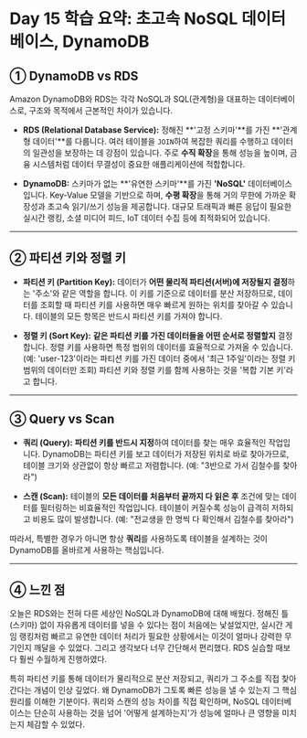 # Day 15 학습 요약: 초고속 NoSQL 데이터베이스, DynamoDB

## ① DynamoDB vs RDS

Amazon DynamoDB와 RDS는 각각 NoSQL과 SQL(관계형)을 대표하는 데이터베이스로, 구조와 목적에서 근본적인 차이가 있습니다.

-   **RDS (Relational Database Service):** 정해진 **'고정 스키마'**를 가진 **'관계형 데이터'**를 다룹니다. 여러 테이블을 `JOIN`하여 복잡한 쿼리를 수행하고 데이터의 일관성을 보장하는 데 강점이 있습니다. 주로 **수직 확장**을 통해 성능을 높이며, 금융 시스템처럼 데이터 무결성이 중요한 애플리케이션에 적합합니다.

-   **DynamoDB:** 스키마가 없는 **'유연한 스키마'**를 가진 **'NoSQL'** 데이터베이스입니다. Key-Value 모델을 기반으로 하며, **수평 확장**을 통해 거의 무한에 가까운 확장성과 초고속 읽기/쓰기 성능을 제공합니다. 대규모 트래픽과 빠른 응답이 필요한 실시간 랭킹, 소셜 미디어 피드, IoT 데이터 수집 등에 최적화되어 있습니다.

---

## ② 파티션 키와 정렬 키

-   **파티션 키 (Partition Key):** 데이터가 **어떤 물리적 파티션(서버)에 저장될지 결정**하는 '주소'와 같은 역할을 합니다. 이 키를 기준으로 데이터를 분산 저장하므로, 데이터를 조회할 때 파티션 키를 사용하면 매우 빠르게 원하는 위치를 찾아갈 수 있습니다. 테이블의 모든 항목은 반드시 파티션 키를 가져야 합니다.

-   **정렬 키 (Sort Key):** **같은 파티션 키를 가진 데이터들을 어떤 순서로 정렬할지** 결정합니다. 정렬 키를 사용하면 특정 범위의 데이터를 효율적으로 가져올 수 있습니다. (예: 'user-123'이라는 파티션 키를 가진 데이터 중에서 '최근 1주일'이라는 정렬 키 범위의 데이터만 조회) 파티션 키와 정렬 키를 함께 사용하는 것을 '복합 기본 키'라고 합니다.

---

## ③ Query vs Scan

-   **쿼리 (Query):** **파티션 키를 반드시 지정**하여 데이터를 찾는 매우 효율적인 작업입니다. DynamoDB는 파티션 키를 보고 데이터가 저장된 위치로 바로 찾아가므로, 테이블 크기와 상관없이 항상 빠르고 저렴합니다. (예: "3반으로 가서 김철수를 찾아라")

-   **스캔 (Scan):** 테이블의 **모든 데이터를 처음부터 끝까지 다 읽은 후** 조건에 맞는 데이터를 필터링하는 비효율적인 작업입니다. 테이블이 커질수록 성능이 급격히 저하되고 비용도 많이 발생합니다. (예: "전교생을 한 명씩 다 확인해서 김철수를 찾아라")

따라서, 특별한 경우가 아니면 항상 **쿼리**를 사용하도록 테이블을 설계하는 것이 DynamoDB를 올바르게 사용하는 핵심입니다.

---

## ④ 느낀 점

오늘은 RDS와는 전혀 다른 세상인 NoSQL과 DynamoDB에 대해 배웠다. 정해진 틀(스키마) 없이 자유롭게 데이터를 넣을 수 있다는 점이 처음에는 낯설었지만, 실시간 게임 랭킹처럼 빠르고 유연한 데이터 처리가 필요한 상황에서는 이것이 얼마나 강력한 무기인지 깨달을 수 있었다. 그리고 생각보다 너무 간단해서 편리했다. RDS 실습할 때보다 훨씬 수월하게 진행하였다.

특히 파티션 키를 통해 데이터가 물리적으로 분산 저장되고, 쿼리가 그 주소를 직접 찾아간다는 개념이 인상 깊었다. 왜 DynamoDB가 그토록 빠른 성능을 낼 수 있는지 그 핵심 원리를 이해한 기분이다. 쿼리와 스캔의 성능 차이를 직접 확인하며, NoSQL 데이터베이스는 단순히 사용하는 것을 넘어 '어떻게 설계하는지'가 성능에 얼마나 큰 영향을 미치는지 체감할 수 있었다.